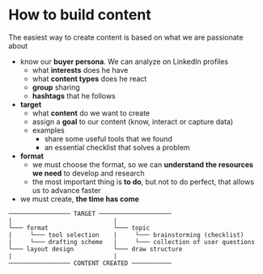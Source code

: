 # How to build content



The easiest way to create content is based on what we are passionate about

* know our **buyer persona**. We can analyze on LinkedIn profiles
  * what **interests** does he have
  * what **content types** does he react
  * **group** sharing
  * **hashtags** that he follows
* **target**
  * what **content** do we want to create
  * assign a **goal** to our content (know, interact or capture data)
  * examples
    * share some useful tools that we found
    * an essential checklist that solves a problem
* **format**
  * we must choose the format, so we can **understand the resources we need** to develop and research
  * the most important thing is **to do**, but not to do perfect, that allows us to advance faster
* we must create, **the time has come**

```
───────────────── TARGET ────────────────────
|                            |
└─── format                  └─── topic
|     └─── tool selection    |     └─── brainstorming (checklist)
|     └─── drafting scheme   |     └─── collection of user questions
└─── layout design           └─── draw structure
|                            |
───────────────── CONTENT CREATED ───────────
```
